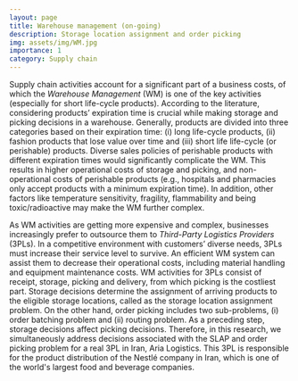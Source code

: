 ```yaml
---
layout: page
title: Warehouse management (on-going)
description: Storage location assignment and order picking
img: assets/img/WM.jpg
importance: 1
category: Supply chain
---
```


Supply chain activities account for a significant part of a business costs, of which the *Warehouse Management* (WM) is one of the key activities (especially for short life-cycle products). According to the literature, considering products’ expiration time is crucial while making storage and picking decisions in a warehouse. Generally, products are divided into three categories based on their expiration time: (i) long life-cycle products, (ii) fashion products that lose value over time and (iii) short life life-cycle (or perishable) products. Diverse sales policies of perishable products with different expiration times would significantly complicate the WM. This results in higher operational costs of storage and picking, and non-operational costs of perishable products (e.g., hospitals and pharmacies only accept products with a minimum expiration time). In addition, other factors like temperature sensitivity, fragility, flammability and being toxic/radioactive may make the WM further complex.

As WM activities are getting more expensive and complex, businesses increasingly prefer to outsource them to *Third-Party Logistics Providers* (3PLs). In a competitive environment with customers’ diverse needs, 3PLs must increase their service level to survive. An efficient WM system can assist them to decrease their operational costs, including material handling and equipment maintenance costs. WM activities for 3PLs consist of receipt, storage, picking and delivery, from which picking is the costliest part. Storage decisions determine the assignment of arriving products to the eligible storage locations, called as the storage location assignment problem. On the other hand, order picking includes two sub-problems, (i) order batching problem and (ii) routing problem. As a preceding step, storage decisions affect picking decisions. Therefore, in this research, we simultaneously address decisions associated with the SLAP and order picking problem for a real 3PL in Iran, Aria Logistics. This 3PL is responsible for the product distribution of the Nestlé company in Iran, which is one of the world's largest food and beverage companies.
